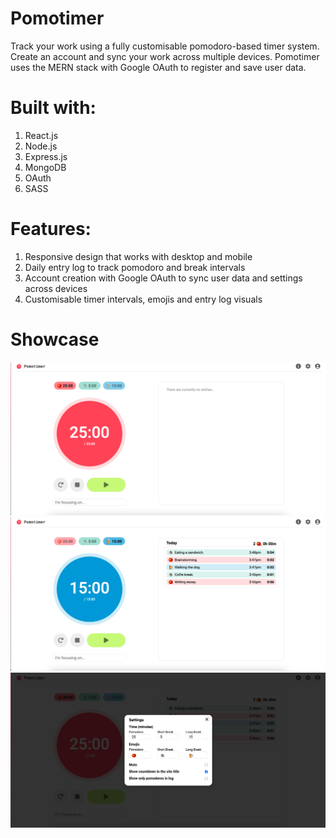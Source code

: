 # Pomotimer

Track your work using a fully customisable pomodoro-based timer system. Create an account and sync your work across multiple devices. Pomotimer uses the MERN stack with Google OAuth to register and save user data.

# Built with:
1. React.js
2. Node.js
3. Express.js
4. MongoDB
5. OAuth
6. SASS

# Features:

1. Responsive design that works with desktop and mobile
2. Daily entry log to track pomodoro and break intervals
3. Account creation with Google OAuth to sync user data and settings across devices
4. Customisable timer intervals, emojis and entry log visuals

# Showcase 

![Alt text](/images/image1.png?raw=true "Title")
![Alt text](/images/image2.png?raw=true "Title")
![Alt text](/images/image3.png?raw=true "Title")
